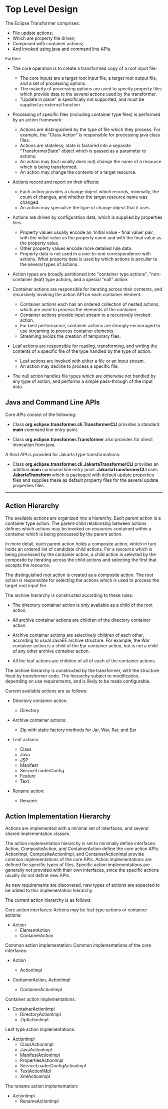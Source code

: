 # Top Level Design

The Eclipse Transformer comprises:

* File update actions;
* Which are property file driven;
* Composed with container actions;
* And invoked using java and command line APIs.

Further:

* The core operation is to create a transformed copy of a root input file:
  * The core inputs are a target root input file, a target root output file, and a set of processing options.
  * The majority of processing options are used to specify property files which provide data to the several actions used by the transformer.
  * "Update in place" is specifically not supported, and must be supplied as external function.

* Processing of specific files (including container type files) is performed by an action framework:
  * Actions are distinguished by the type of file which they process.  For example, the "Class Action" is responsible for processing java class files.
  * Actions are stateless; state is factored into a separate "TransformerState" object which is passed as a parameter to actions.
  * An action may (but usually does not) change the name of a resource which is being transformed.
  * An action may change the contents of a target resource.

* Actions record and report on their effects:
  * Each action provides a change object which records, minimally, the count of changes, and whether the target resource name was changed.
  * An action may specialize the type of change object that it uses.

* Actions are driven by configuration data, which is supplied by properties files.
  * Property values usually encode an 'initial value - final value' pair, with the initial value as the property name and with the final value as the property value.
  * Other property values encode more detailed rule data.
  * Property data is not used in a one-to-one correspondence with actions.  What property data is used by which actions is peculiar to the several types of actions.

* Action types are broadly partitioned into "container type actions", "non-container (leaf) type actions, and a special "null" action.

* Container actions are responsible for iterating across their contents, and recursively invoking the action API on each container element.
  * Container actions each has an ordered collection of nested actions, which are used to process the elements of the container.
  * Container actions provide input stream to a recursively invoked action.
  * For best performance, container actions are strongly encouraged to use streaming to process container elements.
  * Streaming avoids the creation of temporary files.

* Leaf actions are responsible for reading, transforming, and writing the contents of a specific file of the type handled by the type of action.
   * Leaf actions are invoked with either a file or an input stream.
   * An action may decline to process a specific file.

* The null action handles file types which are otherwise not handled by any type of action, and performs a simple pass-through of the input data.

## Java and Command Line APIs

Core APIs consist of the following:

* Class **org.eclipse.transformer.cli.TransformerCLI** provides a standard **main** command line entry point.

* Class **org.eclipse.transformer.Transformer** also provides for direct invocation from java.

A third API is provided for Jakarta type transformations:

* Class **org.eclipse.transformer.cli.JakartaTransformerCLI** provides an addition **main** command line entry point.  **JakartaTransformerCLI** uses **JakartaTransform** which is packaged with default update properties files and supplies these as default property files for the several update properties files.

------

## Action Hierarchy

The available actions are organized into a hierarchy.  Each parent action is a container type action.  The parent-child relationship between actions defines which actions may be invoked on resources contained within a container which is being processed by the parent action.

In more detail, each parent action holds a composite action, which in turn holds an ordered list of candidate child actions.  For a resource which is being processed by the container action, a child action is selected by the composite by iterating across the child actions and selecting the first that accepts the resource.

The distinguished root action is created as a composite action.  The root action is responsible for selecting the actions which is used to process the target root input file.

The archive hierarchy is constructed according to these rules:

* The directory container action is only available as a child of the root action.

* All archive container actions are children of the directory container action.

* Archive container actions are selectively children of each other, according to usual JavaEE archive structure.  For example, the War container action is a child of the Ear container action, but is not a child of any other archive container action.

* All the leaf actions are children of all of each of the container actions.

The archive hierarchy is constructed by the transformer, with the structure fixed by transformer code.  The hierarchy  subject to modification, depending on use requirements, and is likely to be made configurable.

Current available actions are as follows:

* Directory container action:
  * Directory

* Archive container actions:
  * Zip with static factory methods for Jar, War, Rar, and Ear

* Leaf actions:
  * Class
  * Java
  * JSP
  * Manifest
  * ServiceLoaderConfig
  * Feature
  * Text

* Rename action:
  * Rename

## Action Implementation Hierarchy

Actions are implemented with a minimal set of interfaces, and several shared implementation classes.

The action implementation hierarchy is set to minimally define interfaces: Action, CompositeAction, and ContainerAction define the core action APIs.  ActionImpl, CompositeActionImpl, and ContainerActionImpl provide common implementations of the core APIs.  Action implementations are defined for specific types of files.  Specific action implementations are generally not provided with their own interfaces, since the specific actions usually do not define new APIs.

As new requirements are discovered, new types of actions are expected to be added to this implementation hierarchy.

The current action hierarchy is as follows:

Core action interfaces: Actions may be leaf type actions or container actions:

* Action
  * ElementAction
  * ContainerAction

Common action implementation: Common implementations of the core interfaces:

* Action
  * ActionImpl

* ContainerAction, ActionImpl
  * ContainerActionImpl

Container action implementations:

* ContainerActionImpl
  * DirectoryActionImpl
  * ZipActionImpl

Leaf type action implementations:

* ActionImpl
  * ClassActionImpl
  * JavaActionImpl
  * ManifestActionImpl
  * PropertiesActionImpl
  * ServiceLoaderConfigActionImpl
  * TextActionIMpl
  * XmlActionImpl

The rename action implementation:

* ActionImpl
  * RenameActionImpl



